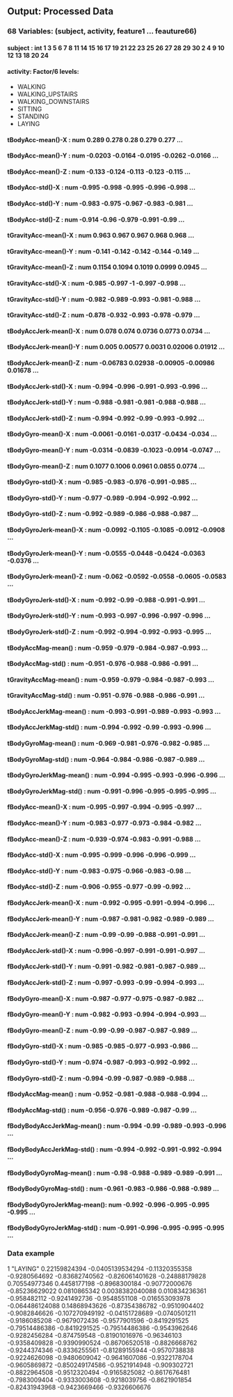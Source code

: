 ## Output: Processed Data

### 68 Variables: (subject, activity, feature1 ... feauture66)

#### subject : int  1  3  5  6  7  8 11 14 15 16 17 19 21 22 23 25 26 27 28 29 30  2  4  9 10 12 13 18 20 24

#### activity: Factor/6 levels:
*  WALKING
*  WALKING_UPSTAIRS
*  WALKING_DOWNSTAIRS
*  SITTING
*  STANDING
*  LAYING

#### tBodyAcc-mean()-X          : num  0.289 0.278 0.28 0.279 0.277 ...
#### tBodyAcc-mean()-Y          : num  -0.0203 -0.0164 -0.0195 -0.0262 -0.0166 ...
#### tBodyAcc-mean()-Z          : num  -0.133 -0.124 -0.113 -0.123 -0.115 ...
#### tBodyAcc-std()-X           : num  -0.995 -0.998 -0.995 -0.996 -0.998 ...
#### tBodyAcc-std()-Y           : num  -0.983 -0.975 -0.967 -0.983 -0.981 ...
#### tBodyAcc-std()-Z           : num  -0.914 -0.96 -0.979 -0.991 -0.99 ...
#### tGravityAcc-mean()-X       : num  0.963 0.967 0.967 0.968 0.968 ...
#### tGravityAcc-mean()-Y       : num  -0.141 -0.142 -0.142 -0.144 -0.149 ...
#### tGravityAcc-mean()-Z       : num  0.1154 0.1094 0.1019 0.0999 0.0945 ...
#### tGravityAcc-std()-X        : num  -0.985 -0.997 -1 -0.997 -0.998 ...
#### tGravityAcc-std()-Y        : num  -0.982 -0.989 -0.993 -0.981 -0.988 ...
#### tGravityAcc-std()-Z        : num  -0.878 -0.932 -0.993 -0.978 -0.979 ...
#### tBodyAccJerk-mean()-X      : num  0.078 0.074 0.0736 0.0773 0.0734 ...
#### tBodyAccJerk-mean()-Y      : num  0.005 0.00577 0.0031 0.02006 0.01912 ...
#### tBodyAccJerk-mean()-Z      : num  -0.06783 0.02938 -0.00905 -0.00986 0.01678 ...
#### tBodyAccJerk-std()-X       : num  -0.994 -0.996 -0.991 -0.993 -0.996 ...
#### tBodyAccJerk-std()-Y       : num  -0.988 -0.981 -0.981 -0.988 -0.988 ...
#### tBodyAccJerk-std()-Z       : num  -0.994 -0.992 -0.99 -0.993 -0.992 ...
#### tBodyGyro-mean()-X         : num  -0.0061 -0.0161 -0.0317 -0.0434 -0.034 ...
#### tBodyGyro-mean()-Y         : num  -0.0314 -0.0839 -0.1023 -0.0914 -0.0747 ...
#### tBodyGyro-mean()-Z         : num  0.1077 0.1006 0.0961 0.0855 0.0774 ...
#### tBodyGyro-std()-X          : num  -0.985 -0.983 -0.976 -0.991 -0.985 ...
#### tBodyGyro-std()-Y          : num  -0.977 -0.989 -0.994 -0.992 -0.992 ...
#### tBodyGyro-std()-Z          : num  -0.992 -0.989 -0.986 -0.988 -0.987 ...
#### tBodyGyroJerk-mean()-X     : num  -0.0992 -0.1105 -0.1085 -0.0912 -0.0908 ...
#### tBodyGyroJerk-mean()-Y     : num  -0.0555 -0.0448 -0.0424 -0.0363 -0.0376 ...
#### tBodyGyroJerk-mean()-Z     : num  -0.062 -0.0592 -0.0558 -0.0605 -0.0583 ...
#### tBodyGyroJerk-std()-X      : num  -0.992 -0.99 -0.988 -0.991 -0.991 ...
#### tBodyGyroJerk-std()-Y      : num  -0.993 -0.997 -0.996 -0.997 -0.996 ...
#### tBodyGyroJerk-std()-Z      : num  -0.992 -0.994 -0.992 -0.993 -0.995 ...
#### tBodyAccMag-mean()         : num  -0.959 -0.979 -0.984 -0.987 -0.993 ...
#### tBodyAccMag-std()          : num  -0.951 -0.976 -0.988 -0.986 -0.991 ...
#### tGravityAccMag-mean()      : num  -0.959 -0.979 -0.984 -0.987 -0.993 ...
#### tGravityAccMag-std()       : num  -0.951 -0.976 -0.988 -0.986 -0.991 ...
#### tBodyAccJerkMag-mean()     : num  -0.993 -0.991 -0.989 -0.993 -0.993 ...
#### tBodyAccJerkMag-std()      : num  -0.994 -0.992 -0.99 -0.993 -0.996 ...
#### tBodyGyroMag-mean()        : num  -0.969 -0.981 -0.976 -0.982 -0.985 ...
#### tBodyGyroMag-std()         : num  -0.964 -0.984 -0.986 -0.987 -0.989 ...
#### tBodyGyroJerkMag-mean()    : num  -0.994 -0.995 -0.993 -0.996 -0.996 ...
#### tBodyGyroJerkMag-std()     : num  -0.991 -0.996 -0.995 -0.995 -0.995 ...
#### fBodyAcc-mean()-X          : num  -0.995 -0.997 -0.994 -0.995 -0.997 ...
#### fBodyAcc-mean()-Y          : num  -0.983 -0.977 -0.973 -0.984 -0.982 ...
#### fBodyAcc-mean()-Z          : num  -0.939 -0.974 -0.983 -0.991 -0.988 ...
#### fBodyAcc-std()-X           : num  -0.995 -0.999 -0.996 -0.996 -0.999 ...
#### fBodyAcc-std()-Y           : num  -0.983 -0.975 -0.966 -0.983 -0.98 ...
#### fBodyAcc-std()-Z           : num  -0.906 -0.955 -0.977 -0.99 -0.992 ...
#### fBodyAccJerk-mean()-X      : num  -0.992 -0.995 -0.991 -0.994 -0.996 ...
#### fBodyAccJerk-mean()-Y      : num  -0.987 -0.981 -0.982 -0.989 -0.989 ...
#### fBodyAccJerk-mean()-Z      : num  -0.99 -0.99 -0.988 -0.991 -0.991 ...
#### fBodyAccJerk-std()-X       : num  -0.996 -0.997 -0.991 -0.991 -0.997 ...
#### fBodyAccJerk-std()-Y       : num  -0.991 -0.982 -0.981 -0.987 -0.989 ...
#### fBodyAccJerk-std()-Z       : num  -0.997 -0.993 -0.99 -0.994 -0.993 ...
#### fBodyGyro-mean()-X         : num  -0.987 -0.977 -0.975 -0.987 -0.982 ...
#### fBodyGyro-mean()-Y         : num  -0.982 -0.993 -0.994 -0.994 -0.993 ...
#### fBodyGyro-mean()-Z         : num  -0.99 -0.99 -0.987 -0.987 -0.989 ...
#### fBodyGyro-std()-X          : num  -0.985 -0.985 -0.977 -0.993 -0.986 ...
#### fBodyGyro-std()-Y          : num  -0.974 -0.987 -0.993 -0.992 -0.992 ...
#### fBodyGyro-std()-Z          : num  -0.994 -0.99 -0.987 -0.989 -0.988 ...
#### fBodyAccMag-mean()         : num  -0.952 -0.981 -0.988 -0.988 -0.994 ...
#### fBodyAccMag-std()          : num  -0.956 -0.976 -0.989 -0.987 -0.99 ...
#### fBodyBodyAccJerkMag-mean() : num  -0.994 -0.99 -0.989 -0.993 -0.996 ...
#### fBodyBodyAccJerkMag-std()  : num  -0.994 -0.992 -0.991 -0.992 -0.994 ...
#### fBodyBodyGyroMag-mean()    : num  -0.98 -0.988 -0.989 -0.989 -0.991 ...
#### fBodyBodyGyroMag-std()     : num  -0.961 -0.983 -0.986 -0.988 -0.989 ...
#### fBodyBodyGyroJerkMag-mean(): num  -0.992 -0.996 -0.995 -0.995 -0.995 ...
#### fBodyBodyGyroJerkMag-std() : num  -0.991 -0.996 -0.995 -0.995 -0.995 ...

### Data example

1 "LAYING" 0.22159824394 -0.0405139534294 -0.11320355358 -0.9280564692 -0.83682740562 -0.826061401628 -0.24888179828 0.70554977346 0.4458177198 -0.8968300184 -0.90772000676 -0.85236629022 0.0810865342 0.0038382040088 0.010834236361 -0.958482112 -0.9241492736 -0.9548551108 -0.016553093978 -0.064486124088 0.14868943626 -0.87354386782 -0.9510904402 -0.9082846626 -0.107270949192 -0.04151728689 -0.0740501211 -0.9186085208 -0.9679072436 -0.9577901596 -0.8419291525 -0.79514486386 -0.8419291525 -0.79514486386 -0.9543962646 -0.9282456284 -0.874759548 -0.81901016976 -0.96346103 -0.9358409828 -0.9390990524 -0.86706520518 -0.8826668762 -0.9244374346 -0.8336255561 -0.81289155944 -0.9570738838 -0.9224626098 -0.9480609042 -0.9641607086 -0.9322178704 -0.9605869872 -0.850249174586 -0.9521914948 -0.909302721 -0.8822964508 -0.9512320494 -0.9165825082 -0.8617676481 -0.7983009404 -0.9333003608 -0.9218039756 -0.8621901854 -0.82431943968 -0.9423669466 -0.9326606676
